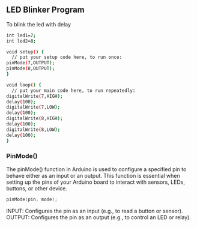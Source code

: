 ## LED Blinker Program
To blink the led with delay

```bash
int led1=7;
int led2=8;

void setup() {
  // put your setup code here, to run once:
pinMode(7,OUTPUT);
pinMode(8,OUTPUT);
}

void loop() {
  // put your main code here, to run repeatedly:
digitalWrite(7,HIGH);
delay(100);
digitalWrite(7,LOW);
delay(100);
digitalWrite(8,HIGH);
delay(100);
digitalWrite(8,LOW);
delay(100);
}
```
### PinMode()
The pinMode() function in Arduino is used to configure a specified pin to behave either as an input or an output.
This function is essential when setting up the pins of your Arduino board to interact with sensors, LEDs, buttons, or other device.
```cpp
pinMode(pin, mode);
```

INPUT: Configures the pin as an input (e.g., to read a button or sensor).
OUTPUT: Configures the pin as an output (e.g., to control an LED or relay).

